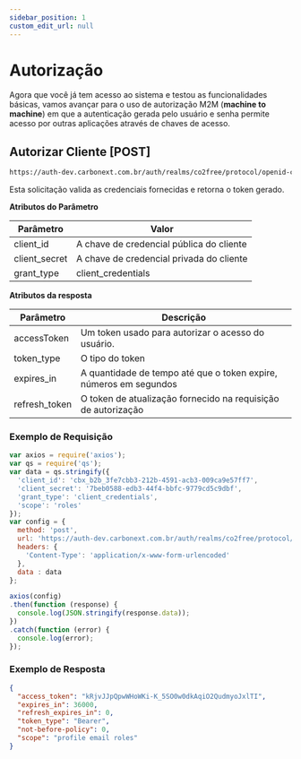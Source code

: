 ```yaml
---
sidebar_position: 1
custom_edit_url: null
---
```


# Autorização

Agora que você já tem acesso ao sistema e testou as funcionalidades básicas, vamos avançar para o uso de autorização M2M (**machine to machine**) em que a autenticação gerada pelo usuário e senha permite acesso por outras aplicações através de chaves de acesso.

## Autorizar Cliente [POST]

```md title="BASE URL"
https://auth-dev.carbonext.com.br/auth/realms/co2free/protocol/openid-connect/token
```

Esta solicitação valida as credenciais fornecidas e retorna o token gerado.

**Atributos do Parâmetro**

| Parâmetro    | Valor                                |
| ------------ | ---------------------------------------- |
| client_id     | A chave de credencial pública do cliente |
| client_secret | A chave de credencial privada do cliente |
| grant_type | client_credentials |

**Atributos da resposta**

| Parâmetro     | Descrição                                                         |
| ------------- | ----------------------------------------------------------------- |
| accessToken   | Um token usado para autorizar o acesso do usuário.                |
| token_type    | O tipo do token                                                   |
| expires_in    | A quantidade de tempo até que o token expire, números em segundos |
| refresh_token | O token de atualização fornecido na requisição de autorização     |


### Exemplo de Requisição

```javascript
var axios = require('axios');
var qs = require('qs');
var data = qs.stringify({
  'client_id': 'cbx_b2b_3fe7cbb3-212b-4591-acb3-009ca9e57ff7',
  'client_secret': '7beb0588-edb3-44f4-bbfc-9779cd5c9dbf',
  'grant_type': 'client_credentials',
  'scope': 'roles' 
});
var config = {
  method: 'post',
  url: 'https://auth-dev.carbonext.com.br/auth/realms/co2free/protocol/openid-connect/token',
  headers: { 
    'Content-Type': 'application/x-www-form-urlencoded'
  },
  data : data
};

axios(config)
.then(function (response) {
  console.log(JSON.stringify(response.data));
})
.catch(function (error) {
  console.log(error);
});

```

### Exemplo de Resposta

```json
{
  "access_token": "kRjvJJpQpwWHoWKi-K_5SO0w0dkAqiO2QudmyoJxlTI",
  "expires_in": 36000,
  "refresh_expires_in": 0,
  "token_type": "Bearer",
  "not-before-policy": 0,
  "scope": "profile email roles"
}
```

<!--
```md title="BODY urlencoded"
client_id: {{client_id}}
client_secret: {{client_secret}}
grant_type: client_credentials
scope: offline_access
```
## Atualizar Token [POST]

```md title="BASE URL"
https://auth.carbonext.com.br/connect/token
```

Este endpoint permite o usuário solicitar um novo token quando a validade do seu token atual expirar.

**Atributos do Parâmetro**

| Parâmetro     | Descrição                                                   |
| ------------- | ----------------------------------------------------------- |
| refresh_token | O token de atualização fornecido na resposta de autorização |

### Exemplo de Requisição

```javascript
curl -X POST 'https://auth.carbonext.com.br/connect/token' \
--data-urlencode 'grant_type=refresh_token' \
--data-urlencode 'refresh_token={{refresh_token}}' \
--data-urlencode 'client_id={{client_id}}' \
--data-urlencode 'client_secret={{client_secret}}'
```

### Exemplo de Resposta

```json
{
  "access_token": "_OAiP7ySFVRf6_KE-8u9AcXjZQJQXhfRUkq_E0Zr1Mk",
  "token_type": "Bearer",
  "expires_in": 3595,
  "scope": "offline_access",
  "refresh_token": "5iI6Zo9QmJ3-bcmRTtH6ICdzjG-K2usMRKld0KrJRxw"
}
```

```md title="BODY urlencoded"
grant_type: refresh_token
refresh_token: {{refresh_token}}
client_id: {{client_id}}
client_secret: {{client_secret}}
``` -->

<!-- ## Informações de Usuário [GET]

```md title="BASE URL"
https://auth.carbonext.com.br/connect/userinfo
```

Uma solicitação que recupera informações do usuário (ou chave da aplicação).

**Atributos de resposta**

| Atributos             | Descrição                                                                 |
| --------------------- | ------------------------------------------------------------------------- |
| clientId              | A identificação do cliente (chave pública)                                |
| userId                | A identificação do usuário                                                |
| name                  | O nome do usuário                                                         |
| email                 | O e-mail do usuário                                                       |
| isEmailValid          | Um booleano para identificar se o e-mail do usuário foi verificado        |
| customerId            | O ID do cliente ao qual o usuário ou aplicação está relacionado           |
| customerApplicationId | O ID da aplicação do cliente (chave)                                      |
| customerTaxId         | Número do documento fiscal do cliente                                     |
| customerLegalName     | O nome legal do cliente                                                   |
| permissions           | Uma matriz contendo as chaves de permissões para o usuário (ou aplicação) |

### Exemplo de Requisição

```javascript
curl -X GET 'https://auth.carbonext.com.br/connect/userinfo' \
    -H 'Content-Type: application/json' \
    -H 'Authorization: Bearer {token}'
```

### Exemplo de Resposta

```json
{
  "clientId": "5d7aac18-f566-49ec-b6cb-48e533d0d262",
  "userId": null,
  "name": null,
  "email": "exemplo.req@email.com",
  "isEmailValid": false,
  "customerId": "c892597a-997c-4a6f-a4cf-6e370240edff",
  "customerApplicationId": "ef04cbdc-5197-4812-a910-0d5253b4b2f5",
  "customerTaxId": "10.203.485/0001-74",
  "customerLegalName": "Carbon Teste",
  "permissions": [
    "certificates_read",
    "customerApplication_read",
    "customerApplication_write",
    "financial_read",
    "financial_write",
    "orders_read",
    "orders_write",
    "users_read",
    "users_write"
  ]
}
``` -->
